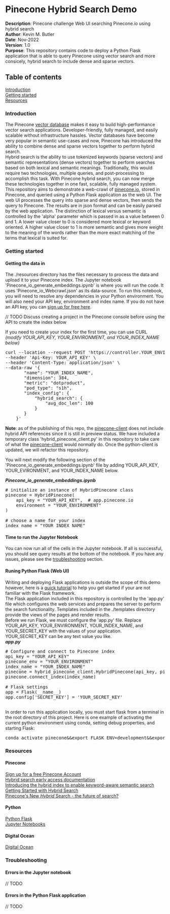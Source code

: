 # Pinecone Hybrid Search Demo
**Description**: Pinecone challenge Web UI searching Pinecone.io using hybrid search  
**Author**: Kevin M. Butler  
**Date**: Nov-2022  
**Version**: 1.0  
**Purpose**: This repository contains code to deploy a Python Flask application that is able to query Pinecone using vector search and more consicely, hybrid search to include dense and sparse vectors.  

## Table of contents
[Introduction](#introduction)  
[Getting started](#getting-started)  
[Resources](#resources)  

### Introduction
The Pinecone [vector database](https://www.pinecone.io/learn/vector-database/) makes it easy to build high-performance vector search applications. Developer-friendly, fully managed, and easily scalable without infrastructure hassles.
Vector databases have become very popular in semantic use-cases and now, Pinecone has introduced the ability to combine dense and sparse vectors together to perform hybrid search.  
Hybrid search is the ability to use tokenized keywords (sparse vectors) and semantic representations (dense vectors) together to perform searches based on both lexical and semantic meanings. Traditionally, this would require two technologies, multiple queries, and post-processing to accomplish this task. With Pinecone hybrid search, you can now merge these technologies together in one fast, scalable, fully managed system.  
This repository aims to demonstrate a web-crawl of [pinecone.io](https://www.pinecone.io), stored in Pinecone, and queried using a Python Flask application as the web UI. The web UI processes the query into sparse and dense vectors, then sends the query to Pinecone. The results are in json format and can be easily parsed by the web application.
The distinction of lexical versus semantic is controlled by the 'alpha' parameter which is passed in as a value between 0 and 1. A lower value closer to 0 is considered more lexical or keyword oriented. A higher value closer to 1 is more semantic and gives more weight to the meaning of the words rather than the more exact matching of the terms that lexical is suited for. 

### Getting started
#### Getting the data in
The ./resources directory has the files necessary to process the data and upload it to your Pinecone index. 
The Jupyter notebook 'Pinecone_io_generate_embeddings.ipynb' is where you will run the code. It uses 'Pinecone_io_Webcrawl.json' as its data-source. To run this notebook, you will need to resolve any dependencies in your Python environment. You will also need your API key, environment and index name. If you do not have an API key, you can [sign up for free here](https://app.pinecone.io/).  

// TODO Discuss creating a project in the Pinecone console before using the API to create the index below

If you need to create your index for the first time, you can use CURL  
_(modify YOUR_API_KEY, YOUR_ENVIRONMENT, and YOUR_INDEX_NAME below)_
<pre>
curl --location --request POST 'https://controller.YOUR_ENVIRONMENT.pinecone.io/databases' \
--header 'Api-Key: YOUR_API_KEY' \
--header 'Content-Type: application/json' \
--data-raw '{
       "name": "YOUR_INDEX_NAME",
       "dimension": 384,
       "metric": "dotproduct",
       "pod_type": "s1h",
       "index_config": {
           "hybrid_search": {
               "avg_doc_len": 100
           }
       }
    }'
</pre>  

**Note**: as of the publishing of this repo, the [pinecone-client](https://github.com/pinecone-io/pinecone-python-client) does not include hybrid API references since it is still in preview status. We have included a temporary class 'hybrid_pinecone_client.py' in this repository to take care of what the [pinecone-client](https://github.com/pinecone-io/pinecone-python-client) would normally do. Once the python-client is updated, we will refactor this repository.  

You will next modify the following section of the 'Pinecone_io_generate_embeddings.ipynb' file by adding YOUR_API_KEY, YOUR_EVIRONMENT, and YOUR_INDEX_NAME below.  

_**Pinecone_io_generate_embeddings.ipynb**_
<pre># initialize an instance of HybridPinecone class
pinecone = HybridPinecone(
    api_key = "YOUR_API_KEY",  # app.pinecone.io
    environment = "YOUR_ENVIRONMENT"
)

# choose a name for your index
index_name = "YOUR_INDEX_NAME"
</pre>

#### Time to run the Jupyter Notebook
You can now run all of the cells in the Jupyter notebook. If all is successful, you should see query results at the bottom of the notebook. If you have any issues, please see the [troubleshooting](#troubleshooting) section.  

#### Runing Python Flask (Web UI)
Writing and deploying Flask applications is outside the scope of this demo however, here is a [quick tutorial](https://flask.palletsprojects.com/en/2.2.x/quickstart/) to help you get started if your are not familiar with the Flask framework.  
The Flask application included in this repository is controlled by the 'app.py' file which configures the web services and prepares the server to perform the search functionality. Templates included in the ./templates directory provide the views of the pages and render results.  
Before we run Flask, we must configure the 'app.py' file.  Replace YOUR_API_KEY, YOUR_ENVIRONMENT, YOUR_INDEX_NAME, and YOUR_SECRET_KEY with the values of your application. YOUR_SECRET_KEY can be any text value you like.  
_**app.py**_
<pre>
# Configure and connect to Pinecone index
api_key = "YOUR_API_KEY"
pinecone_env = "YOUR_ENVIRONMENT"
index_name = "YOUR_INDEX_NAME"
pinecone = hybrid_pinecone_client.HybridPinecone(api_key, pinecone_env)
pinecone.connect_index(index_name)

# Flask settings
app = Flask(__name__)
app.config['SECRET_KEY'] = 'YOUR_SECRET_KEY'

</pre>
In order to run this application locally, you must start flask from a terminal in the root directory of this project. Here is one example of activating the current python environment using conda, setting debug properties, and starting Flask:
<pre>conda activate pinecone&&export FLASK_ENV=development&&export FLASK_DEBUG=1&&flask run</pre> 

### Resources

#### Pinecone
[Sign up for a free Pinecone Account](https://app.pinecone.io/)  
[Hybrid search early access documentation](https://docs.google.com/document/d/1Tx3tHC8PA9r5NfsTONpGMLurwZUj5phYcDa5JI6qJAU/edit#heading=h.8fup2t4burfu)  
[Introducing the hybrid index to enable keyword-aware semantic search](https://www.pinecone.io/learn/hybrid-search/?utm_medium=email&_hsmi=231739825&_hsenc=p2ANqtz-_KdCTL8VpX0tqZ_e3Z9MSJSM6toQaESiTgWZCBVIbYMByQiG3rxb7GBh4WGY2mF9J44eYp_lrs9kEL-oQ_y8ivEdFjcQ&utm_content=231739825&utm_source=hs_email)  
[Getting Started with Hybrid Search](https://www.pinecone.io/learn/hybrid-search-intro/)  
[Pinecone's New *Hybrid* Search - the future of search?](https://youtu.be/0cKtkaR883c)  

#### Python
[Python Flask](https://flask.palletsprojects.com/en/2.2.x/)  
[Jupyter Notebooks](https://jupyter.org/)

#### Digital Ocean
[Digital Ocean](https://www.digitalocean.com/)  

### Troubleshooting

#### Errors in the Jupyter notebook
// TODO

#### Errors in the Python Flask application
// TODO
